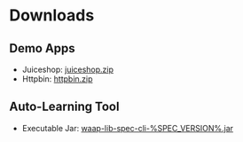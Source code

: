 # Downloads

## Demo Apps

- Juiceshop: [juiceshop.zip]
- Httpbin: [httpbin.zip]

## Auto-Learning Tool

- Executable Jar: [waap-lib-spec-cli-%SPEC_VERSION%.jar]


[values.yaml]: files/values.yaml
[juiceshop.zip]: files/juiceshop.zip
[httpbin.zip]: files/httpbin.zip
[waap-lib-spec-cli-%SPEC_VERSION%.jar]: files/waap-lib-spec-cli-%SPEC_VERSION%.jar